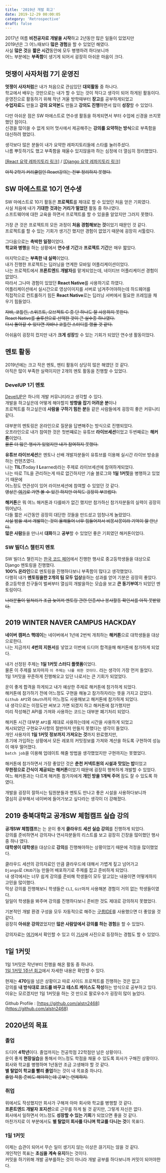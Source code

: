 ```yaml
---
title: '2019년 개발 회고'
date: 2019-12-29 00:00:05
category: 'Retrospective'
draft: false
---
```


2017년 여름 **비전공자로 개발을 시작**하고 2년동안 많은 일들이 있었지만<br/>
2019년은 그 어느때보다 **많은 경험**을 할 수 있었던 해였다.<br>
사실 **많은 것**을 **짧은 시간**동안에 모두 병행하려 하다보니까<br>
어느 부분에는 **부족함**이 생기게 되어서 굉장히 아쉬운 마음이 크다.<br>

## 멋쟁이 사자처럼 7기 운영진

**멋쟁이 사자처럼**은 내가 처음으로 관심있던 **대외활동** 중 하나다.<br>
학교에서 배우는 것만으로는 내가 할 수 있는 것이 적다고 생각이 되어 하게된 활동이다.<br>
운영진으로 활동하기 위해 작년 겨울 방학때부터 **장고**를 공부하게되었고<br>
**수업자료**도 만들고 **강의 요약본**도 만들고 **강의도 진행**하면서 많이 **성장**할 수 있었다.<br>

다만 아쉬운 점은 SW 마에스트로 연수생 활동을 하게되면서 부터 수업에 신경을 쓰지못했던 점이다.<br>
신경을 많이쓸 수 없게 되어 멋사에서 제공해주는 **강의를 요약하는 방식**으로 부족함을 대신하려 했었다.<br>

생각보다 많은 분들이 내가 요약한 레파지토리들에 스타를 눌러주셨다.<br>
나름 뿌듯하기도 했고 부족함을 채울수 있지않을까 하는 심정에 더 열심히 정리했었다.<br>

[[React 요약 레파지토리 링크]](https://github.com/LikeLionSCH/LikeLion_React_Study_Summary) / [[Django 요약 레파지토리 링크]](https://github.com/LikeLionSCH/LikeLion_Django_Study_Summary)

~~아직 2학기 커리큘럼인 React강의는 전부 정리하지 못했다.~~<br>

## SW 마에스트로 10기 연수생

SW 마에스트로 10기 활동은 **프로젝트**를 제대로 할 수 있었던 처음 얻은 기회였다.<br>
사실 처음에 내가 **기대한 것과는 거리가 멀었던** 활동 중 하나였다.<br>
소프트웨어에 대한 교육을 하면서 프로젝트를 할 수 있을줄 알았지만 그러지 못했다.<br>

가장 큰 것은 프로젝트의 모든 과정이 **처음 경험해보는 것**이었기 때문인 것 같다.<br>
프로젝트를 할 수 있는 기회가 생기긴 했지만 경험이 없었기 때문에 굉장히 서툴렀다.<br>

그다음으로는 **촉박한 일정**이었다.<br>
**학교와 병행**을 하는 상황에서 **연수생 기간**과 **프로젝트 기간**은 매우 짧았다.<br>

마지막으로는 **부족한 내 실력**이었다.<br>
내가 진행한 프로젝트는 딥러닝을 연계한 모바일 어플리케이션이었다.<br>
나는 프로젝트에서 **프론트엔드 개발자**를 맡게되었는데, 네이티브 어플리케이션 경험이 없었다.<br>
따라서 그나마 경험이 있었던 **React Native**를 사용하기로 하였다.<br>
어플리케이션에서 실시간으로 영상이미지를 서버로 넘겨주어야하는데 하드웨어를<br> 직접적으로 컨트롤하기 힘든 **React Native**로는 딥러닝 서버에서 필요한 프레임을 채우기 힘들었다.<br>

~~자바, 코틀린, 스위프트, 오브젝트 C 중 단 하나도 잘 사용하지 못한다.~~<br>
~~React Native를 솔루션으로 선택한 것이 큰 실수중 하나였다.~~<br>
~~다시 돌아갈 수 있다면 자바나 코틀린 스터디를 했을 것 같다.~~<br>

아쉬움이 굉장히 컸지만 내가 **크게 성장**할 수 있는 기회가 되었던 연수생 활동이었다.<br>

## 멘토 활동

2019년에는 크고 작은 멘토, 멘티 활동이 상당히 많은 해였던 것 같다.<br>
아직은 많이 부족한 실력이지만 2개의 멘토 활동을 진행할 수 있었다.<br>

### DevelUP 1기 멘토

[DevelUP](http://develup.kr)은 하나의 개발 커뮤니티라고 생각할 수 있다.<br>
개발을 하고싶은데 어떻게 해야할지 **방향을 잡기 어려운 분**이나<br>
프로젝트를 하고싶은데 **사람을 구하기 힘든 분**들 같은 사람들에게 굉장히 좋은 커뮤니티같다.<br>

대부분의 멘토링은 온라인으로 질문을 답변해주는 방식으로 진행되었다.<br>
오프라인으로 내가 참여한 것은 첫번쨰로는 유튜브 **라이브세션**이었고 두번째로는 **해커톤**이었다.<br>
~~물론 더 많은 행사가 있었지만 내가 참여하지 못했다.~~<br>

**유튜브 라이브세션**은 멘토나 선배 개발자분들이 유튜브를 이용해 실시간 라이브 방송을 하는 컨텐츠였다.<br>
나는 **TIL**(**T**oday **I** **L**earned)라는 주제로 라이브세션에 참여하게되었다.<br>
나는 따로 TIL을 관리하는게 따로 없긴하지만 기술 블로그와 **1일 1커밋**을 병행하고 있었기 때문에<br>
어느정도 연관성이 있어 라이브세션에 참여할 수 있었던 것 같다.<br>
~~영상은 [여기](https://www.youtube.com/watch?v=fJdUHsoLeFU&t=869s)로 가면 볼 수 있긴 하지만 아직도 굉장히 부끄럽다.~~<br>

**해커톤**은 뭐 여느 해커톤과 다를바가 없긴 했지만 참가하신 참가자분들의 실력이 굉장히 뛰어났다.<br>
다들 짧은 시간동안 굉장히 대단한 것들을 만드셨고 엄청나게 놀랐었다.<br>
~~사실 밤을 새서 개발하는 것이 올해들어 너무 힘들어져서 비몽사몽이라 기억이 잘 안난다.~~<br>
**많은 사람**들을 만나서 **대화**하고 **공부**할 수 있었던 좋은 기회였던 해커톤이었다.<br>

### SW 빌더스 챌린지 멘토

SW 빌더스 챌린지는 [한국 코드 페어](https://koreacodefair.kr)에서 진행한 행사로 중고등학생들을 대상으로 Django 멘토링을 진행했다.<br>
**100% 온라인**으로 멘토링을 진행하다보니 부족함이 많다고 생각했었다.<br>
다행히 내가 **멘토링을한 2개의 팀 모두 입상**을하는 성과를 얻어 기분은 굉장히 좋았다.<br>
중고등학생 친구들이 벌써부터 열심히 개발을하는 모습을 보고 **큰 동기부여**가 되었던 멘토링이다.<br>

~~나라분들이 일처리가 조금 늦어져 멘토링 관련 인증서나 봉사활동 확인서를 아직 못받았다.~~

## 2019 WINTER NAVER CAMPUS HACKDAY

**네이버 캠퍼스 핵데이**는 네이버에서 1년에 2번씩 개최하는 **해커톤**으로 대학생들을 대상으로한다.<br>
나는 지금까지 **4번의 지원서**를 넣었고 이번에 드디어 합격을해 해커톤에 참가하게 되었다.<br>

내가 선정된 주제는 **1일 1커밋 스터디 플랫폼**이었다.<br>
물론 이 주제를 보자마자 `이 주제는 나를 위한 것이다.` 라는 생각이 가장 먼저 들었다.<br>
1일 1커밋을 꾸준하게 진행해오고 있던 나로서는 큰 기회가 되었었다.<br>

운이 좋게 합격을 하게되고 내가 예상한 주제로 해커톤에 참가하게 되었다.<br>
해커톤에 참가하기 전에 어느정도 구현을 해놓고 참가하자라는 뜻을 가지고 갔었다.<br>
`Github API`와 `OAuth`까지 어느정도 사용해보고 해커톤에 참가하게 되었다.<br>
내 생각으로는 이정도만 써보고 가면 되겠지 하고 해커톤에 참가했지만<br>
미리 작성해간 API를 가져와 사용하는 코드는 대부분 폐기처리 되었다.<br>

해커톤 시간 대부분 `API`를 제대로 사용하는데에 시간을 사용하게 되었고<br>
제시되었던 구현요구사항의 절반마저 만들지 못했다는 생각이 들었다.<br>
개인 사용자의 **1일 1커밋 정보까지 가져오는 것**까지 완료했지만,<br>
초기에 가입하는 상황에서 모든 레포의 커밋정보를 가져와 계산을 하도록 구현하여 성능이 매우 떨어졌다.<br>
`batch job`을 이용해 업데이트 해줄 방법을 생각했었지만 구현까지는 못했었다.<br>

해커톤에 참가하면서 가장 좋았던 것은 **춘천 커넥트원의 시설과 맛있는 밥**이었고<br>
**무한정으로 간식이 제공되는 해커톤**이었기 때문에 굉장히 행복하게 개발할 수 있었다.<br>
여느 해커톤과는 다르게 해커톤 참가자에게 **개인 방을 1개씩 주어** 잠도 잘 수 있도록 하였다.<br>

개발을 굉장히 잘하시는 팀원분들과 멘토도 만나고 좋은 시설을 사용하다보니까<br>
열심히 공부해서 네이버에 들어가보고 싶다라는 생각이 더 강해졌다.<br>

## 2019 충북대학교 공개SW 체험캠프 실습 강의

**공개SW 체험캠프**는 는 운이 좋게 **클라우드 세션 실습 강의**를 진행하게 되었다.<br>
강의를 준비하면서 강의자나 연사자분들의 리스트를 보고 굉장히 긴장을 많이했던 행사 중 하나 였다.<br>
**대학생이 대학생**을 대상으로 **강의**를 진행해야하는 상황이었기 때문에 걱정을 많이했었다.<br>

클라우드 세션의 강의자료인 만큼 클라우드에 대해서 가볍게 짚고 넘어가고<br>
`Django`로 `CRUD`기능 만들어 배포하기로 주제를 잡고 준비하게 되었다.<br>
내 생각에서는 너무 쉽게 강의를 준비해 학생들이 모두 알고있는 내용이면 어떻게하지 고민을 많이했다.<br>
막상 강의를 진행해보니 학생들은 `CLI`, `Git`마저 사용해본 경험이 거의 없는 학생들이였다.<br>
일일이 학생들을 봐주며 강의를 진행하다보니 준비한 것도 제대로 강의하지 못했었다.<br>

기본적인 개발 환경 구성을 모두 자동적으로 해주는 [구름IDE](https://ide.goorm.io)를 사용했으면 더 좋았을 것 같다.<br>
굉장히 **아쉬운 강의**였었지만 **많은 사람앞에서 강의를 하는 경험**을 할 수 있었다.<br>

강의자료는 [여기](https://www.slideshare.net/MinsuKim119/sw-189258311)에서 확인할 수 있고 이 [기사](http://www.cbiz.kr/news/articleView.html?idxno=17491)에 사진으로 등장하는 경험도 할 수 있었다.<br>

## 1일 1커밋

1일 1커밋은 작년부터 진행을 해온 활동 중 하나다.<br>
[1일 1커밋 1주년 회고](https://alstn2468.github.io/2019/OneDayOneComitOneYear/)에서 자세한 내용은 확인할 수 있다.<br>

현재는 **470**일을 넘은 상황이고 따로 사이드 프로젝트를 진행하는 것은 없고<br>
강의를 **내 방식대로 코드를 바꾸고** **테스트 케이스도 작성**하는 방식으로 공부하고 있다.<br>
이유는 모르겠지만 1일 1커밋을 하는 것 만으로 팔로우수가 굉장히 많이 늘었다.<br>

Github Profile : [https://github.com/alstn2468](https://github.com/alstn2468)<br>

## 2020년의 목표

### 졸업

드디어 **4학년**이다. 졸업까지는 전공학점 22학점만 남은 상황이다.<br>
운이 좋게 **현장실습**을 통해서 어느정도 학점을 채울 수 있도록 회사가 구해진 상황이다.<br>
회사와 학교를 병행하며 1년동안 조금 고생해야 할 것 같다.<br>
**별 탈없이 학교를 빨리 졸업**하는 것이 내 목표중 하나다.<br>
~~졸업 작품 준비도 해야하는데 공부는 언제하지.~~

### 취업

위에서도 작성했지만 회사가 구해져 아마 회사와 학교를 병행할 것 같다.<br>
**프론트엔드 개발자 포지션**으로 근무를 하게 될 것 같지만, 그렇게 자신은 없다.<br>
회사에서 일하면서 어느정도 **성장할 수 있는 기회**가 되었으면 좋을 것 같다.<br>
마찬가지로 이 부분에서도 **별 탈없이 회사를 다니며 학교를 다니는 것**이 목표다.<br>

### 1일 1커밋

이제는 습관이 되어서 무슨 일이 생기지 않는 이상은 끊기지는 않을 것 같다.<br>
개인적인 목표는 **초심을 계속 유지**하는 것이다.<br>
커밋을 하기위해 개발 공부를하는 것이 아니라 개발 공부를 하다보니까 커밋이 되어야한다.<br>
